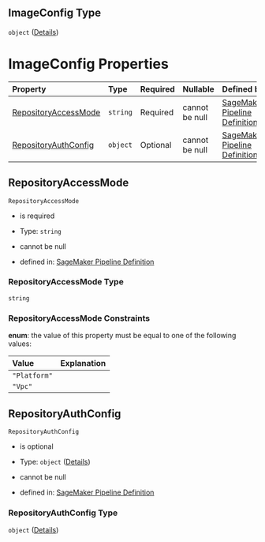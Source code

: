 ## ImageConfig Type

`object` ([Details](pipeline-definition-definitions-createmodelstep-properties-arguments-properties-imageconfig.md))

# ImageConfig Properties

| Property                                      | Type     | Required | Nullable       | Defined by                                                                                                                                                                                                                                                                                                                                                                   |
| :-------------------------------------------- | :------- | :------- | :------------- | :--------------------------------------------------------------------------------------------------------------------------------------------------------------------------------------------------------------------------------------------------------------------------------------------------------------------------------------------------------------------------- |
| [RepositoryAccessMode](#repositoryaccessmode) | `string` | Required | cannot be null | [SageMaker Pipeline Definition](pipeline-definition-definitions-createmodelstep-properties-arguments-properties-imageconfig-properties-repositoryaccessmode.md "https://github.com/jerrypeng7773/sagemaker-model-building-pipeline-definition-JSON-schema/schema/#/definitions/CreateModelStep/properties/Arguments/properties/ImageConfig/properties/RepositoryAccessMode") |
| [RepositoryAuthConfig](#repositoryauthconfig) | `object` | Optional | cannot be null | [SageMaker Pipeline Definition](pipeline-definition-definitions-createmodelstep-properties-arguments-properties-imageconfig-properties-repositoryauthconfig.md "https://github.com/jerrypeng7773/sagemaker-model-building-pipeline-definition-JSON-schema/schema/#/definitions/CreateModelStep/properties/Arguments/properties/ImageConfig/properties/RepositoryAuthConfig") |

## RepositoryAccessMode



`RepositoryAccessMode`

*   is required

*   Type: `string`

*   cannot be null

*   defined in: [SageMaker Pipeline Definition](pipeline-definition-definitions-createmodelstep-properties-arguments-properties-imageconfig-properties-repositoryaccessmode.md "https://github.com/jerrypeng7773/sagemaker-model-building-pipeline-definition-JSON-schema/schema/#/definitions/CreateModelStep/properties/Arguments/properties/ImageConfig/properties/RepositoryAccessMode")

### RepositoryAccessMode Type

`string`

### RepositoryAccessMode Constraints

**enum**: the value of this property must be equal to one of the following values:

| Value        | Explanation |
| :----------- | :---------- |
| `"Platform"` |             |
| `"Vpc"`      |             |

## RepositoryAuthConfig



`RepositoryAuthConfig`

*   is optional

*   Type: `object` ([Details](pipeline-definition-definitions-createmodelstep-properties-arguments-properties-imageconfig-properties-repositoryauthconfig.md))

*   cannot be null

*   defined in: [SageMaker Pipeline Definition](pipeline-definition-definitions-createmodelstep-properties-arguments-properties-imageconfig-properties-repositoryauthconfig.md "https://github.com/jerrypeng7773/sagemaker-model-building-pipeline-definition-JSON-schema/schema/#/definitions/CreateModelStep/properties/Arguments/properties/ImageConfig/properties/RepositoryAuthConfig")

### RepositoryAuthConfig Type

`object` ([Details](pipeline-definition-definitions-createmodelstep-properties-arguments-properties-imageconfig-properties-repositoryauthconfig.md))
